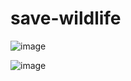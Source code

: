 # save-wildlife


![image](https://github.com/ashu1357github/-CSS-Flexbox-/assets/115890837/c12a8a5a-1371-4120-b1ec-ce0f58f6aef1)

![image](https://github.com/ashu1357github/-CSS-Flexbox-/assets/115890837/e6b85393-bced-45df-b417-be8af5a08740)

